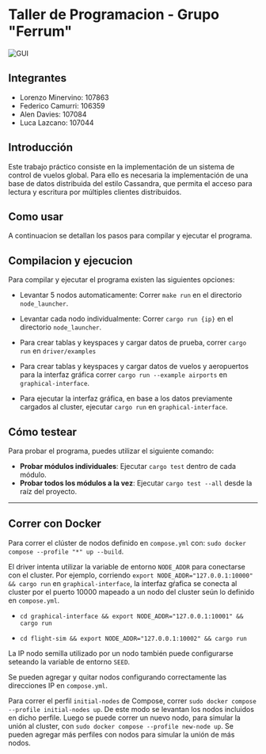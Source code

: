# Taller de Programacion - Grupo "Ferrum"

![GUI](https://github.com/user-attachments/assets/7e9b9e5e-4c07-437f-9e3b-480523320984)

## Integrantes

- Lorenzo Minervino: 107863
- Federico Camurri: 106359
- Alen Davies: 107084
- Luca Lazcano: 107044

## Introducción

Este trabajo práctico consiste en la implementación de un sistema de control de vuelos global. Para ello es necesaria la implementación de una base de datos distribuida del estilo Cassandra, que permita el acceso para lectura y escritura por múltiples clientes distribuidos.

## Como usar

A continuacion se detallan los pasos para compilar y ejecutar el programa.

## Compilacion y ejecucion

Para compilar y ejecutar el programa existen las siguientes opciones:

-   Levantar 5 nodos automaticamente: Correr `make run` en el directorio `node_launcher`.
-   Levantar cada nodo individualmente: Correr `cargo run {ip}` en el directorio `node_launcher`.

-   Para crear tablas y keyspaces y cargar datos de prueba, correr `cargo run` en `driver/examples`
-   Para crear tablas y keyspaces y cargar datos de vuelos y aeropuertos para la interfaz gráfica correr `cargo run --example airports` en `graphical-interface`.
-   Para ejecutar la interfaz gráfica, en base a los datos previamente cargados al cluster, ejecutar `cargo run` en `graphical-interface`.

## Cómo testear

Para probar el programa, puedes utilizar el siguiente comando:  
- **Probar módulos individuales**: Ejecutar `cargo test` dentro de cada módulo.  
- **Probar todos los módulos a la vez**: Ejecutar `cargo test --all` desde la raíz del proyecto.

---
## Correr con Docker

Para correr el clúster de nodos definido en `compose.yml` con: `sudo docker compose --profile "*" up --build`.

El driver intenta utilizar la variable de entorno `NODE_ADDR` para conectarse con el cluster. Por ejemplo, corriendo `export NODE_ADDR="127.0.0.1:10000" && cargo run` en `graphical-interface`, la interfaz gŕafica se conecta al cluster por el puerto 10000 mapeado a un nodo del cluster seún lo definido en `compose.yml`.

- `cd graphical-interface && export NODE_ADDR="127.0.0.1:10001" && cargo run`

- `cd flight-sim && export NODE_ADDR="127.0.0.1:10002" && cargo run`

La IP nodo semilla utilizado por un nodo también puede configurarse seteando la variable de entorno `SEED`.

Se pueden agregar y quitar nodos configurando correctamente las direcciones IP en `compose.yml`.

Para correr el perfil `initial-nodes` de Compose, correr `sudo docker compose --profile initial-nodes up`. De este modo se levantan los nodos incluidos en dicho perfile. Luego se puede correr un nuevo nodo, para simular la unión al cluster, con `sudo docker compose --profile new-node up`. Se pueden agregar más perfiles con nodos para simular la unión de más nodos.
